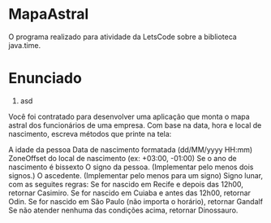 # MapaAstral

O programa realizado para atividade da LetsCode sobre a biblioteca java.time.

# Enunciado
<ol>
  <li>asd</li>
</ol>
Você foi contratado para desenvolver uma aplicação que monta o mapa astral dos funcionários de uma empresa.
Com base na data, hora e local de nascimento, escreva métodos que printe na tela:

A idade da pessoa
Data de nascimento formatada (dd/MM/yyyy HH:mm)
ZoneOffset do local de nascimento (ex: +03:00, -01:00)
Se o ano de nascimento é bissexto
O signo da pessoa. (Implementar pelo menos dois signos.)
O ascedente. (Implementar pelo menos para um signo)
Signo lunar, com as seguites regras:
Se for nascido em Recife e depois das 12h00, retornar Casimiro.
Se for nascido em Cuiaba e antes das 12h00, retornar Odin.
Se for nascido em São Paulo (não importa o horário), retornar Gandalf
Se não atender nenhuma das condições acima, retornar Dinossauro.

